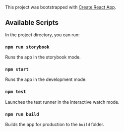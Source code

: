 This project was bootstrapped with [Create React App](https://github.com/facebookincubator/create-react-app).

## Available Scripts

In the project directory, you can run:

### `npm run storybook`

Runs the app in the storybook mode.

### `npm start`

Runs the app in the development mode.

### `npm test`

Launches the test runner in the interactive watch mode.

### `npm run build`

Builds the app for production to the `build` folder.
